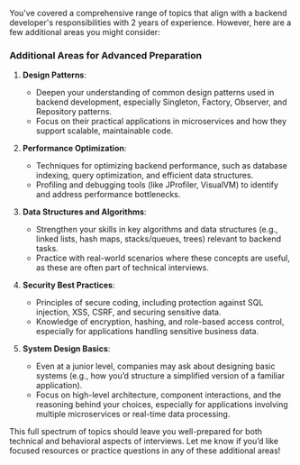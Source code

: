 You've covered a comprehensive range of topics that align with a backend developer's responsibilities with 2 years of experience. However, here are a few additional areas you might consider:

### Additional Areas for Advanced Preparation
1. **Design Patterns**:
   - Deepen your understanding of common design patterns used in backend development, especially Singleton, Factory, Observer, and Repository patterns.
   - Focus on their practical applications in microservices and how they support scalable, maintainable code.

2. **Performance Optimization**:
   - Techniques for optimizing backend performance, such as database indexing, query optimization, and efficient data structures.
   - Profiling and debugging tools (like JProfiler, VisualVM) to identify and address performance bottlenecks.

3. **Data Structures and Algorithms**:
   - Strengthen your skills in key algorithms and data structures (e.g., linked lists, hash maps, stacks/queues, trees) relevant to backend tasks.
   - Practice with real-world scenarios where these concepts are useful, as these are often part of technical interviews.

4. **Security Best Practices**:
   - Principles of secure coding, including protection against SQL injection, XSS, CSRF, and securing sensitive data.
   - Knowledge of encryption, hashing, and role-based access control, especially for applications handling sensitive business data.

5. **System Design Basics**:
   - Even at a junior level, companies may ask about designing basic systems (e.g., how you’d structure a simplified version of a familiar application).
   - Focus on high-level architecture, component interactions, and the reasoning behind your choices, especially for applications involving multiple microservices or real-time data processing.

This full spectrum of topics should leave you well-prepared for both technical and behavioral aspects of interviews. Let me know if you’d like focused resources or practice questions in any of these additional areas!